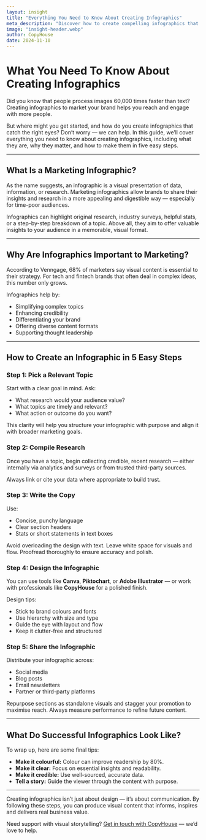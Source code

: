 ```yaml
---
layout: insight
title: "Everything You Need to Know About Creating Infographics"
meta_description: "Discover how to create compelling infographics that boost engagement, build brand credibility, and make your content more accessible."
image: "insight-header.webp"
author: CopyHouse
date: 2024-11-10
---
```


# What You Need To Know About Creating Infographics

Did you know that people process images 60,000 times faster than text? Creating infographics to market your brand helps you reach and engage with more people.

But where might you get started, and how do you create infographics that catch the right eyes? Don’t worry — we can help. In this guide, we’ll cover everything you need to know about creating infographics, including what they are, why they matter, and how to make them in five easy steps.

---

## What Is a Marketing Infographic?

As the name suggests, an infographic is a visual presentation of data, information, or research. Marketing infographics allow brands to share their insights and research in a more appealing and digestible way — especially for time-poor audiences.

Infographics can highlight original research, industry surveys, helpful stats, or a step-by-step breakdown of a topic. Above all, they aim to offer valuable insights to your audience in a memorable, visual format.

---

## Why Are Infographics Important to Marketing?

According to Venngage, 68% of marketers say visual content is essential to their strategy. For tech and fintech brands that often deal in complex ideas, this number only grows.

Infographics help by:
- Simplifying complex topics
- Enhancing credibility
- Differentiating your brand
- Offering diverse content formats
- Supporting thought leadership

---

## How to Create an Infographic in 5 Easy Steps

### Step 1: Pick a Relevant Topic

Start with a clear goal in mind. Ask:
- What research would your audience value?
- What topics are timely and relevant?
- What action or outcome do you want?

This clarity will help you structure your infographic with purpose and align it with broader marketing goals.

### Step 2: Compile Research

Once you have a topic, begin collecting credible, recent research — either internally via analytics and surveys or from trusted third-party sources.

Always link or cite your data where appropriate to build trust.

### Step 3: Write the Copy

Use:
- Concise, punchy language
- Clear section headers
- Stats or short statements in text boxes

Avoid overloading the design with text. Leave white space for visuals and flow. Proofread thoroughly to ensure accuracy and polish.

### Step 4: Design the Infographic

You can use tools like **Canva**, **Piktochart**, or **Adobe Illustrator** — or work with professionals like **CopyHouse** for a polished finish.

Design tips:
- Stick to brand colours and fonts
- Use hierarchy with size and type
- Guide the eye with layout and flow
- Keep it clutter-free and structured

### Step 5: Share the Infographic

Distribute your infographic across:
- Social media
- Blog posts
- Email newsletters
- Partner or third-party platforms

Repurpose sections as standalone visuals and stagger your promotion to maximise reach. Always measure performance to refine future content.

---

## What Do Successful Infographics Look Like?

To wrap up, here are some final tips:

- **Make it colourful:** Colour can improve readership by 80%.
- **Make it clear:** Focus on essential insights and readability.
- **Make it credible:** Use well-sourced, accurate data.
- **Tell a story:** Guide the viewer through the content with purpose.

---

Creating infographics isn’t just about design — it’s about communication. By following these steps, you can produce visual content that informs, inspires and delivers real business value.

Need support with visual storytelling? [Get in touch with CopyHouse](https://www.copyhouse.io/contact) — we’d love to help.
